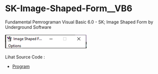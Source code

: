 # SK-Image-Shaped-Form__VB6
Fundamental Pemrograman Visual Basic 6.0 - SK; Image Shaped Form by Underground Software<br><br>
<img src="https://github.com/RizkyKhapidsyah/SK-Image-Shaped-Form__VB6/blob/main/result/001.PNG"><br><br>
Lihat Source Code : <br>
- <a href="https://github.com/RizkyKhapidsyah/SK-Image-Shaped-Form__VB6">Program</a>
